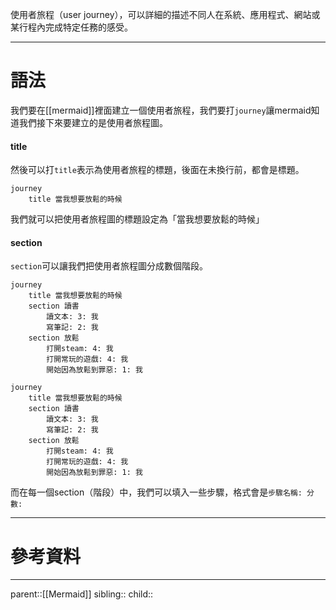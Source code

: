 使用者旅程（user journey），可以詳細的描述不同人在系統、應用程式、網站或某行程內完成特定任務的感受。
- - -
# 語法
我們要在[[mermaid]]裡面建立一個使用者旅程，我們要打`journey`讓mermaid知道我們接下來要建立的是使用者旅程圖。

#### title
然後可以打`title`表示為使用者旅程的標題，後面在未換行前，都會是標題。
```Mermaid
journey
	title 當我想要放鬆的時候
```
我們就可以把使用者旅程圖的標題設定為「當我想要放鬆的時候」

#### section 
`section`可以讓我們把使用者旅程圖分成數個階段。
```Mermaid
journey
	title 當我想要放鬆的時候
	section 讀書
		讀文本: 3: 我
		寫筆記: 2: 我
	section 放鬆
		打開steam: 4: 我
		打開常玩的遊戲: 4: 我
		開始因為放鬆到罪惡: 1: 我	
```
```mermaid
journey
	title 當我想要放鬆的時候
	section 讀書
		讀文本: 3: 我
		寫筆記: 2: 我
	section 放鬆
		打開steam: 4: 我
		打開常玩的遊戲: 4: 我
		開始因為放鬆到罪惡: 1: 我	
```
而在每一個section（階段）中，我們可以填入一些步驟，格式會是`步驟名稱: 分數: `
- - -
# 參考資料

- - -
parent::[[Mermaid]]
sibling::
child::